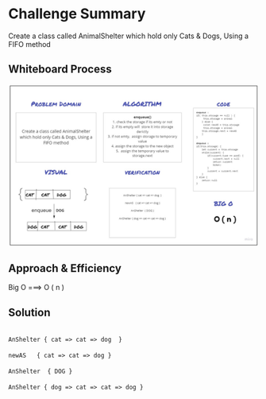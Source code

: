 # Challenge Summary
Create a class called AnimalShelter which hold only Cats & Dogs, Using a FIFO method
## Whiteboard Process
![](../../assets/images/code12.jpg)
## Approach & Efficiency
Big O ===> O ( n )

## Solution

```

AnShelter { cat => cat => dog  }

newAS   { cat => cat => dog }

AnShelter  { DOG }

AnShelter { dog => cat => cat => dog }

```
